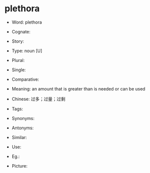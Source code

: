# plethora

- Word: plethora
- Cognate: 
- Story: 

- Type: noun [U]
- Plural: 
- Single: 
- Comparative: 
- Meaning: an amount that is greater than is needed or can be used
- Chinese: 过多；过量；过剩
- Tags: 
- Synonyms: 
- Antonyms: 
- Similar: 
- Use: 
- Eg.: 
- Picture: 

